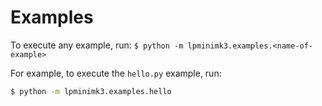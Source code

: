 # Examples

To execute any example, run: `$ python -m lpminimk3.examples.<name-of-example>`

For example, to execute the `hello.py` example, run:

```bash
$ python -m lpminimk3.examples.hello
```
